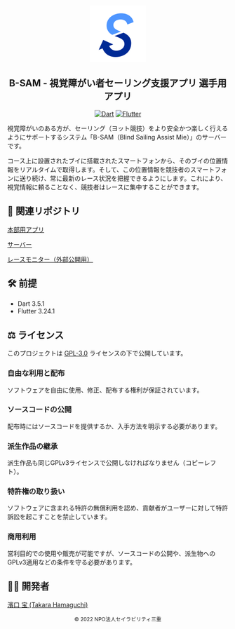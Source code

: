 <section align="center">

<a href="https://github.com/takara2314/bsam-server">
    <img src="./assets/icon.svg" width="128" height="128" alt="logo" />
</a>

# B-SAM - 視覚障がい者セーリング支援アプリ 選手用アプリ

[![Dart](https://img.shields.io/badge/Go-ffffff?style=for-the-badge&labelColor=00b4ab&logoColor=ffffff&color=f5f5f5&logo=dart)](https://dart.dev/)
[![Flutter](https://img.shields.io/badge/Flutter-ffffff?style=for-the-badge&labelColor=54c5f8&logoColor=ffffff&color=f5f5f5&logo=flutter)](https://flutter.dev/)

</section>

視覚障がいのある方が、セーリング（ヨット競技）をより安全かつ楽しく行えるようにサポートするシステム「B-SAM（Blind Sailing Assist Mie）」のサーバーです。

コース上に設置されたブイに搭載されたスマートフォンから、そのブイの位置情報をリアルタイムで取得します。そして、この位置情報を競技者のスマートフォンに送り続け、常に最新のレース状況を把握できるようにします。これにより、視覚情報に頼ることなく、競技者はレースに集中することができます。

## 🔗 関連リポジトリ
[本部用アプリ](https://github.com/takara2314/bsam-admin)

[サーバー](https://github.com/takara2314/bsam-server)

[レースモニター（外部公開用）](https://github.com/takara2314/bsam-web)

## 🛠 前提
- Dart 3.5.1
- Flutter 3.24.1

## ⚖️ ライセンス
このプロジェクトは [GPL-3.0](./LICENSE) ライセンスの下で公開しています。

### 自由な利用と配布
ソフトウェアを自由に使用、修正、配布する権利が保証されています。
### ソースコードの公開
配布時にはソースコードを提供するか、入手方法を明示する必要があります。
### 派生作品の継承
派生作品も同じGPLv3ライセンスで公開しなければなりません（コピーレフト）。
### 特許権の取り扱い
ソフトウェアに含まれる特許の無償利用を認め、貢献者がユーザーに対して特許訴訟を起こすことを禁止しています。
### 商用利用
営利目的での使用や販売が可能ですが、ソースコードの公開や、派生物へのGPLv3適用などの条件を守る必要があります。

## 👨‍💻 開発者
[濱口 宝 (Takara Hamaguchi)](https://github.com/takara2314)

<div align="center">
<small>
© 2022 NPO法人セイラビリティ三重
</small>
</div>

